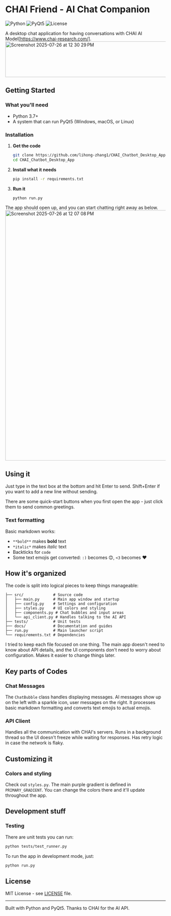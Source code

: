 # CHAI Friend - AI Chat Companion

![Python](https://img.shields.io/badge/Python-3.7+-blue.svg)
![PyQt5](https://img.shields.io/badge/PyQt5-5.15+-green.svg)
![License](https://img.shields.io/badge/License-MIT-yellow.svg)

A desktop chat application for having conversations with CHAI AI Model[https://www.chai-research.com/].
<img width="750" height="112" alt="Screenshot 2025-07-26 at 12 30 29 PM" src="https://github.com/user-attachments/assets/7dd665c8-218c-4da2-9ded-aafb312fa5cd" />


## Getting Started

### What you'll need

- Python 3.7+ 
- A system that can run PyQt5 (Windows, macOS, or Linux)

### Installation

1. **Get the code**
   ```bash
   git clone https://github.com/lihong-zhang1/CHAI_Chatbot_Desktop_App
   cd CHAI_Chatbot_Desktop_App
   ```

2. **Install what it needs**
   ```bash
   pip install -r requirements.txt
   ```

3. **Run it**
   ```bash
   python run.py
   ```

The app should open up, and you can start chatting right away as below.
<img width="736" height="786" alt="Screenshot 2025-07-26 at 12 07 08 PM" src="https://github.com/user-attachments/assets/a63153ae-21f1-49f1-979c-be8a5d2c6909" />

## Using it

Just type in the text box at the bottom and hit Enter to send. Shift+Enter if you want to add a new line without sending.

There are some quick-start buttons when you first open the app - just click them to send common greetings.

### Text formatting
Basic markdown works:
- `**bold**` makes **bold** text
- `*italic*` makes *italic* text  
- Backticks for `code`
- Some text emojis get converted: `:)` becomes 😊, `<3` becomes ❤️

## How it's organized

The code is split into logical pieces to keep things manageable:

```
├── src/             # Source code
│   ├── main.py      # Main app window and startup
│   ├── config.py    # Settings and configuration 
│   ├── styles.py    # UI colors and styling
│   ├── components.py # Chat bubbles and input areas
│   └── api_client.py # Handles talking to the AI API
├── tests/           # Unit tests
├── docs/            # Documentation and guides
├── run.py           # Main launcher script
└── requirements.txt # Dependencies
```

I tried to keep each file focused on one thing. The main app doesn't need to know about API details, and the UI components don't need to worry about configuration. Makes it easier to change things later.

## Key parts of Codes

### Chat Messages
The `ChatBubble` class handles displaying messages. AI messages show up on the left with a sparkle icon, user messages on the right. It processes basic markdown formatting and converts text emojis to actual emojis.

### API Client
Handles all the communication with CHAI's servers. Runs in a background thread so the UI doesn't freeze while waiting for responses. Has retry logic in case the network is flaky.

## Customizing it

### Colors and styling
Check out `styles.py`. The main purple gradient is defined in `PRIMARY_GRADIENT`. You can change the colors there and it'll update throughout the app.

## Development stuff

### Testing
There are unit tests you can run:
```bash
python tests/test_runner.py
```

To run the app in development mode, just:
```bash
python run.py
```

## License

MIT License - see [LICENSE](LICENSE) file.

---

Built with Python and PyQt5. Thanks to CHAI for the AI API.
